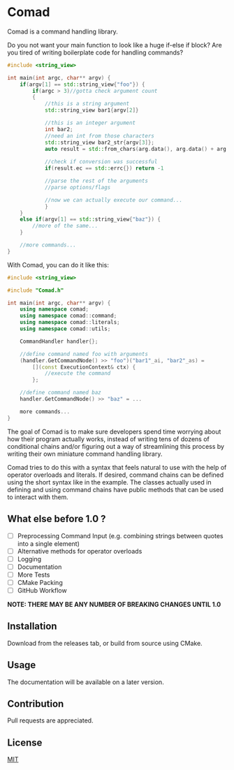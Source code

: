 # Comad
Comad is a command handling library.

Do you not want your main function to look like a huge if-else if block?
Are you tired of writing boilerplate code for handling commands?

```cpp
#include <string_view>

int main(int argc, char** argv) {
	if(argv[1] == std::string_view{"foo"}) {
		if(argc > 3)//gotta check argument count
		{
			//this is a string argument
			std::string_view bar1{argv[2]}

			//this is an integer argument
			int bar2;
			//need an int from those characters
			std::string_view bar2_str{argv[3]};
			auto result = std::from_chars(arg.data(), arg.data() + arg.size(), bar2);
			
			//check if conversion was successful
			if(result.ec == std::errc{}) return -1

			//parse the rest of the arguments
			//parse options/flags

			//now we can actually execute our command...
			}
	}
	else if(argv[1] == std::string_view{"baz"}) {
		//more of the same...
	}

	//more commands...
}
```


With Comad, you can do it like this:

```cpp
#include <string_view>

#include "Comad.h"

int main(int argc, char** argv) {
	using namespace comad;
	using namespace comad::command;
	using namespace comad::literals;
	using namespace comad::utils;

	CommandHandler handler{};

	//define command named foo with arguments
	(handler.GetCommandNode() >> "foo")("bar1"_ai, "bar2"_as) = 
		[](const ExecutionContext& ctx) {
			//execute the command
		};

	//define command named baz
	handler.GetCommandNode() >> "baz" = ...

	more commands...
}
```

The goal of Comad is to make sure developers spend time worrying about
how their program actually works, instead of writing tens of dozens of
conditional chains and/or figuring out a way of streamlining this process by 
writing their own miniature command handling library.

Comad tries to do this with a syntax that feels natural to use
with the help of operator overloads and literals. If desired, command chains can be defined
using the short syntax like in the example. The classes actually used in defining and
using command chains have public methods that can be used to interact with them.

## What else before 1.0 ?
- [ ] Preprocessing Command Input (e.g. combining strings between quotes into a single element)
- [ ] Alternative methods for operator overloads
- [ ] Logging
- [ ] Documentation
- [ ] More Tests
- [ ] CMake Packing
- [ ] GitHub Workflow

**NOTE: THERE MAY BE ANY NUMBER OF BREAKING CHANGES UNTIL 1.0**

## Installation
Download from the releases tab, or build from source using CMake.

## Usage
The documentation will be available on a later version.

## Contribution
Pull requests are appreciated.

## License

[MIT](https://choosealicense.com/licenses/mit/)
